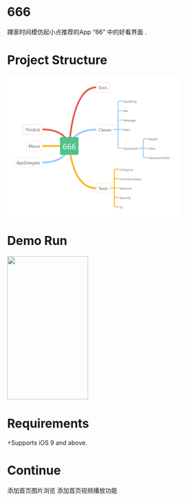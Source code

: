 # 666 

蹲家时间模仿起小点推荐的App “66” 中的好看界面 . 

# Project Structure 

<img src="./readme~resource/project_structure.png" width = "400" height = "328" alt="" align=center />

# Demo Run 
 <img src="./readme~resource/play.gif" width = "188" height = "333" alt="" align=center />

# Requirements

+Supports iOS 9 and above.

# Continue 
添加首页图片浏览
添加首页视频播放功能





